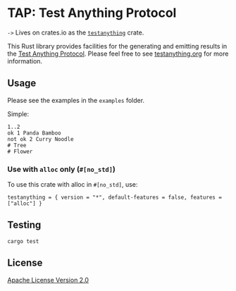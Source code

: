 # TAP: Test Anything Protocol

`->` Lives on crates.io as the [`testanything`](https://crates.io/crates/testanything) crate.

This Rust library provides facilities for the generating and emitting results in the [Test Anything Protocol](https://en.wikipedia.org/wiki/Test_Anything_Protocol). Please feel free to see [testanything.org](http://testanything.org/) for more information.

## Usage

Please see the examples in the `examples` folder.

Simple:

```
1..2
ok 1 Panda Bamboo
not ok 2 Curry Noodle
# Tree
# Flower
```

### Use with `alloc` only (`#[no_std]`)

To use this crate with alloc in `#[no_std]`, use:

`testanything = { version = "*", default-features = false, features = ["alloc"] }`

## Testing

```shell
cargo test
```

## License

[Apache License Version 2.0](https://spdx.org/licenses/Apache-2.0.html)
